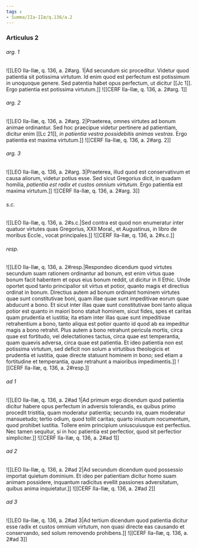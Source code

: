 ```yaml
---
tags : 
- Summa/IIa-IIæ/q.136/a.2
---
```


### Articulus 2

###### arg. 1
![[LEO IIa-IIæ, q. 136, a. 2#arg. 1|Ad secundum sic proceditur. Videtur quod patientia sit potissima virtutum. Id enim quod est perfectum est potissimum in unoquoque genere. Sed patentia habet opus perfectum, ut dicitur [[Jc 1]]. Ergo patientia est potissima virtutum.]]
![[CERF IIa-IIæ, q. 136, a. 2#arg. 1]]

###### arg. 2
![[LEO IIa-IIæ, q. 136, a. 2#arg. 2|Praeterea, omnes virtutes ad bonum animae ordinantur. Sed hoc praecipue videtur pertinere ad patientiam, dicitur enim [[Lc 21]], *in patientia vestra possidebitis animas vestras*. Ergo patientia est maxima virtutum.]]
![[CERF IIa-IIæ, q. 136, a. 2#arg. 2]]

###### arg. 3
![[LEO IIa-IIæ, q. 136, a. 2#arg. 3|Praeterea, illud quod est conservativum et causa aliorum, videtur potius esse. Sed sicut Gregorius dicit, in quadam homilia, *patientia est radix et custos omnium virtutum*. Ergo patientia est maxima virtutum.]]
![[CERF IIa-IIæ, q. 136, a. 2#arg. 3]]

###### s.c.
![[LEO IIa-IIæ, q. 136, a. 2#s.c.|Sed contra est quod non enumeratur inter quatuor virtutes quas Gregorius, XXII Moral., et Augustinus, in libro de moribus Eccle., vocat principales.]]
![[CERF IIa-IIæ, q. 136, a. 2#s.c.]]

###### resp.
![[LEO IIa-IIæ, q. 136, a. 2#resp.|Respondeo dicendum quod virtutes secundum suam rationem ordinantur ad bonum, est enim virtus quae bonum facit habentem et opus eius bonum reddit, ut dicitur in II Ethic. Unde oportet quod tanto principalior sit virtus et potior, quanto magis et directius ordinat in bonum. Directius autem ad bonum ordinant hominem virtutes quae sunt constitutivae boni, quam illae quae sunt impeditivae eorum quae abducunt a bono. Et sicut inter illas quae sunt constitutivae boni tanto aliqua potior est quanto in maiori bono statuit hominem, sicut fides, spes et caritas quam prudentia et iustitia; ita etiam inter illas quae sunt impeditivae retrahentium a bono, tanto aliqua est potior quanto id quod ab ea impeditur magis a bono retrahit. Plus autem a bono retrahunt pericula mortis, circa quae est fortitudo, vel delectationes tactus, circa quae est temperantia, quam quaevis adversa, circa quae est patientia. Et ideo patientia non est potissima virtutum, sed deficit non solum a virtutibus theologicis et prudentia et iustitia, quae directe statuunt hominem in bono; sed etiam a fortitudine et temperantia, quae retrahunt a maioribus impedimentis.]]
![[CERF IIa-IIæ, q. 136, a. 2#resp.]]

###### ad 1
![[LEO IIa-IIæ, q. 136, a. 2#ad 1|Ad primum ergo dicendum quod patientia dicitur habere opus perfectum in adversis tolerandis, ex quibus primo procedit tristitia, quam moderatur patientia; secundo ira, quam moderatur mansuetudo; tertio odium, quod tollit caritas; quarto iniustum nocumentum, quod prohibet iustitia. Tollere enim principium uniuscuiusque est perfectius. Nec tamen sequitur, si in hoc patientia est perfectior, quod sit perfectior simpliciter.]]
![[CERF IIa-IIæ, q. 136, a. 2#ad 1]]

###### ad 2
![[LEO IIa-IIæ, q. 136, a. 2#ad 2|Ad secundum dicendum quod possessio importat quietum dominium. Et ideo per patientiam dicitur homo suam animam possidere, inquantum radicitus evellit passiones adversitatum, quibus anima inquietatur.]]
![[CERF IIa-IIæ, q. 136, a. 2#ad 2]]

###### ad 3
![[LEO IIa-IIæ, q. 136, a. 2#ad 3|Ad tertium dicendum quod patientia dicitur esse radix et custos omnium virtutum, non quasi directe eas causando et conservando, sed solum removendo prohibens.]]
![[CERF IIa-IIæ, q. 136, a. 2#ad 3]]

